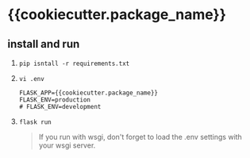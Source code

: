# {{cookiecutter.package_name}}

## install and run

  1. `pip isntall -r requirements.txt`
  2. `vi .env`
  
      ```
      FLASK_APP={{cookiecutter.package_name}}
      FLASK_ENV=production
      # FLASK_ENV=development
      ```
    
  3. `flask run`
  
     > If you run with wsgi, don't forget to load the .env settings with your wsgi server.